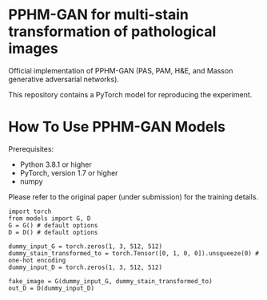 # PPHM-GAN for multi-stain transformation of pathological images

Official implementation of PPHM-GAN (PAS, PAM, H&E, and Masson generative adversarial networks). 

This repository contains a PyTorch model for reproducing the experiment.

# How To Use PPHM-GAN Models

Prerequisites:
- Python 3.8.1 or higher
- PyTorch, version 1.7 or higher
- numpy

Please refer to the original paper (under submission) for the training details. 

```
import torch
from models import G, D
G = G() # default options
D = D() # default options

dummy_input_G = torch.zeros(1, 3, 512, 512)
dummy_stain_transformed_to = torch.Tensor([0, 1, 0, 0]).unsqueeze(0) # one-hot encoding
dummy_input_D = torch.zeros(1, 3, 512, 512)

fake_image = G(dummy_input_G, dummy_stain_transformed_to)
out_D = D(dummy_input_D)
```



